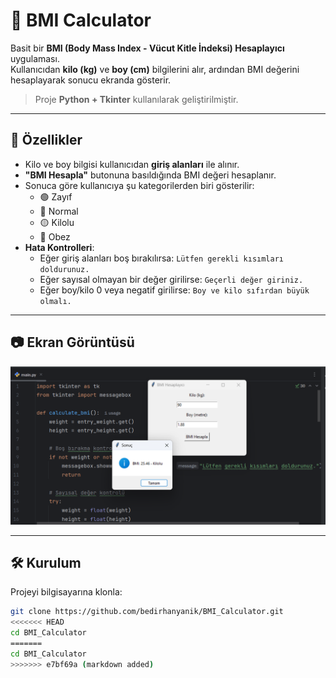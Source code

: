 # 🧮 BMI Calculator

Basit bir **BMI (Body Mass Index - Vücut Kitle İndeksi) Hesaplayıcı** uygulaması.  
Kullanıcıdan **kilo (kg)** ve **boy (cm)** bilgilerini alır, ardından BMI değerini hesaplayarak sonucu ekranda gösterir.  

> Proje **Python + Tkinter** kullanılarak geliştirilmiştir.

---

## 🚀 Özellikler
- Kilo ve boy bilgisi kullanıcıdan **giriş alanları** ile alınır.
- **"BMI Hesapla"** butonuna basıldığında BMI değeri hesaplanır.
- Sonuca göre kullanıcıya şu kategorilerden biri gösterilir:
  - 🟢 Zayıf  
  - 🔵 Normal  
  - 🟡 Kilolu  
  - 🔴 Obez
- **Hata Kontrolleri**:
  - Eğer giriş alanları boş bırakılırsa: `Lütfen gerekli kısımları doldurunuz.`
  - Eğer sayısal olmayan bir değer girilirse: `Geçerli değer giriniz.`
  - Eğer boy/kilo 0 veya negatif girilirse: `Boy ve kilo sıfırdan büyük olmalı.`

---

## 📷 Ekran Görüntüsü

![BMI Calculator Screenshot](screenshot.png)

---

## 🛠 Kurulum

Projeyi bilgisayarına klonla:

```bash
git clone https://github.com/bedirhanyanik/BMI_Calculator.git
<<<<<<< HEAD
cd BMI_Calculator
=======
cd BMI_Calculator
>>>>>>> e7bf69a (markdown added)
